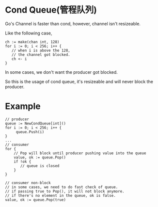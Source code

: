 # Cond Queue(管程队列)

Go's Channel is faster than cond, however, channel isn't resizeable.

Like the following case,
```
ch := make(chan int, 128)
for i := 0; i < 256; i++ {
   // when i is above the 128,
   // the channel got blocked.
   ch <- i
}
```

In some cases, we don't want the producer got blocked.

So this is the usage of cond queue, it's resizeable and will never block the producer.

# Example

```
// producer
queue := NewCondQueue[int]()
for i := 0; i < 256; i++ {
     queue.Push(i)
}
...
// consumer
for {
    // Pop will block until producer pushing value into the queue
    value, ok := queue.Pop()
    if !ok {
       // queue is closed
    }
}

// consumer non-block
// in some cases, we need to do fast check of queue.
// if passing true to Pop(), it will not block anymore.
// if there's no element in the queue, ok is false.
value, ok := queue.Pop(true)
```
